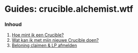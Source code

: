 # Guides: crucible.alchemist.wtf

### Inhoud

1. [Hoe mint ik een Crucible?](how-do-i-mint-a-crucible.md)
2. [Wat kan ik met mijn nieuwe Crucible doen?](what-can-i-do-with-my-new-crucible.md)
3. [Beloning claimen & LP afmelden](claiming-rewards-and-unsubscribing-your-lp.md)


